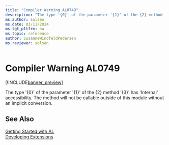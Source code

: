 ```yaml
---
title: "Compiler Warning AL0749"
description: "The type '{0}' of the parameter '{1}' of the {2} method '{3}' has 'Internal' accessibility."
ms.author: solsen
ms.date: 03/11/2024
ms.tgt_pltfrm: na
ms.topic: reference
author: SusanneWindfeldPedersen
ms.reviewer: solsen
---
```

[//]: # (START>DO_NOT_EDIT)
[//]: # (IMPORTANT:Do not edit any of the content between here and the END>DO_NOT_EDIT.)
[//]: # (Any modifications should be made in the .xml files in the ModernDev repo.)
# Compiler Warning AL0749

[!INCLUDE[banner_preview](../includes/banner_preview.md)]

The type '{0}' of the parameter '{1}' of the {2} method '{3}' has 'Internal' accessibility. The method will not be callable outside of this module without an implicit conversion.


[//]: # (IMPORTANT: END>DO_NOT_EDIT)
## See Also  
[Getting Started with AL](../devenv-get-started.md)  
[Developing Extensions](../devenv-dev-overview.md)  